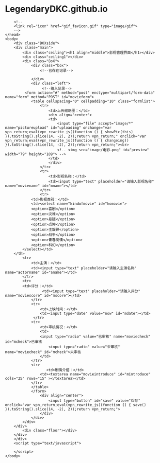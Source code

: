 # LegendaryDKC.github.io
<!DOCTYPE html>
<html>
	<head>
		<meta charset="utf-8">
		<title>滑稽永不为奴</title>
		<link rel="stylesheet" href="2333 (5)/index.css" type="text/css"/>
		<link rel="shortcut icon" href="favicon.ico" type="image/x-icon" />
		
		<!--
		<link rel="icon" href="gif_favicon.gif" type="image/gif">
		-->
	</head>
	<body>
		<div class="BOXside">
		<div class="main">
			<div class="ceiling"><h1 align="middle">影视管理界面</h1></div>
			<div class="ceiling1"></div>
			<div class="BoX">
				<div class="box">
					<!--已存在记录-->
					
				</div>
				<div class="left">
					 <!--输入记录-->
			 <form action="#" method="post" enctype="multipart/form-data" name="form" method="POST" id="movieform">
			 	<table cellspacing="0" cellpadding="10" class="formlist">
			 	    <tr>
						<td>上传缩略图：</td>
			 	        <div align="center">
						<td>
							<input type="file" accept="image/*" name="pictureupload" id="uploadimg" onchange="var vpn_return;eval(vpn_rewrite_js((function () { showPic(this) }).toString().slice(14, -2), 2));return vpn_return;" onclick="var vpn_return;eval(vpn_rewrite_js((function () { changeimg() }).toString().slice(14, -2), 2));return vpn_return;"><br>
			 	            <!-- <img src="image/电影.png" id="preview" width="79" height="109"> -->
						</td>
						</div>
			 	    </tr>
			 	    <tr>
			 	        <td>影视名称：</td>
			 	        <td><input type="text" placeholder="请输入影视名称" name="moviename" id="mname"></td>
			 	    </tr>
			 	    <tr>
				<td>影视类别：</td>
				<td><select name="kindofmovie" id="komovie">
				<option>喜剧</option>
				<option>灾难</option>
				<option>悬疑</option>
				<option>恐怖</option>
				<option>主旋律</option>
				<option>战争</option>
				<option>青春爱情</option>
				<option>科幻</option>
			</select></td>
		</th>
			<tr>
				<td>主演：</td>
				<td><input type="text" placeholder="请输入主演名称" name="actorname" id="aname"></td>
			</tr>
			<tr>
			<td>评分：</td>
					 <td><input type="text" placeholder="请输入评分" name="moviescore" id="mscore"></td>
				</tr>
				<tr>
			 	    <td>上映时间：</td>
			 	    <td><input type="date" value="now" id="mdate"></td>
			 	 </tr>
			 	<tr>
			 	    <td>审核情况：</td>
				    <td>
			        <input type="radio" value="已审核" name="moviecheck" id="mcheck">已审核
				        <input type="radio" value="未审核" name="moviecheck" id="mcheck">未审核
				    </td>
			 	</tr>
			 	<tr>
					   <td>剧情介绍：</td>
				    <td><textarea name="movieintroduce" id="mintroduce" cols="25" rows="15" ></textarea></td>
			 	</tr>
			 	</table>
			 	</form>
					<div align="center">
						<input type="button" id="save" value="保存" onclick="var vpn_return;eval(vpn_rewrite_js((function () { save() }).toString().slice(14, -2), 2));return vpn_return;">
					</div>
				</div>
			</div>
		</div>
			<div class="floor"></div>
		</div>
		</div>
		<script type="text/javascript">
		
		</script>
	</body>
</html>
